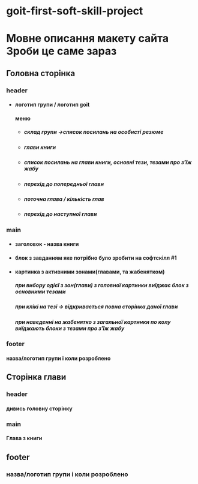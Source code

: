 # goit-first-soft-skill-project

<h1>Мовне описання макету сайта<br>
Зроби це саме зараз</h1>

<h2>Головна сторінка</h2>
    <h3>header</h3>
    <ul>
        <li>
            <h4>логотип групи / логотип goit</h4>
            <h4>меню</h4>
            <ul>
                <li><h5>склад групи ->список посилань на особисті резюме</h5></li>
                <li><h5>глави книги</h5></li>
                <li><h5>список посилань на глави книги, основні тези, тезами про з'їж жабу</h5></li>
                <li><h5>перехід до попередньої глави</h5></li>
                <li><h5>поточна глава / кількість глав</h5></li>
                <li><h5>перехід до наступної глави</h5></li>
            </ul>
        </li>
    </ul>
    <h3>main</h3>
    <ul>
        <li><h4>заголовок - назва книги</h4></li>
        <li><h4>блок з завданням яке потрібно було зробити на софтскілл #1</h4></li>
        <li>
            <h4>картинка з активними зонами(главами, та жабенятком)</h4>
            <h5>при вибору одієї з зон(глави) з головної картинки виїджає блок з основними тезами</h5>
            <h5>при клікі на тезі -> відкривається повна сторінка даної глави</h5>
            <h5>при наведенні на жабенятко з загальної картинки по колу виїджають блоки з тезами про з'їж жабу</h5>
        </li>
    </ul>
    <h3>footer</h3>
        <h4>назва/логотип групи і коли розроблено</h4>
<h2>Сторінка глави</h2>
<h3>header</h3>
    <h4>дивись головну сторінку</h4>

<h3>main</h3>
<h4>Глава з книги</h4>

<h2>footer</h2>
<h3>назва/логотип групи і коли розроблено</h3>
